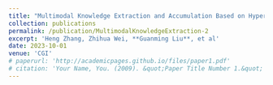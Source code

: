 ```yaml
---
title: "Multimodal Knowledge Extraction and Accumulation Based on Hyperplane Embedding for Knowledge-based Visual Question Answering"
collection: publications
permalink: /publication/MultimodalKnowledgeExtraction-2
excerpt: 'Heng Zhang, Zhihua Wei, **Guanming Liu**, et al'
date: 2023-10-01
venue: 'CGI'
# paperurl: 'http://academicpages.github.io/files/paper1.pdf'
# citation: 'Your Name, You. (2009). &quot;Paper Title Number 1.&quot; <i>Journal 1</i>. 1(1).'
---
```

<!-- This paper is about the number 1. The number 2 is left for future work. -->

<!-- [Download paper here](http://academicpages.github.io/files/paper1.pdf)

Recommended citation: Your Name, You. (2009). "Paper Title Number 1." <i>Journal 1</i>. 1(1). -->